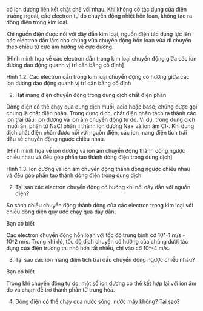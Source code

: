 có ion dương liên kết chặt chẽ với nhau. Khi không có tác dụng của điện trường ngoài, các electron tự do chuyển động nhiệt hỗn loạn, không tạo ra dòng điện trong kim loại.

Khi nguồn điện được nối với dây dẫn kim loại, nguồn điện tác dụng lực lên các electron dẫn làm cho chúng vừa chuyển động hỗn loạn vừa di chuyển theo chiều từ cực âm hướng về cực dương.

[Hình minh họa về các electron dẫn trong kim loại chuyển động giữa các ion dương dao động quanh vị trí cân bằng cố định]

Hình 1.2. Các electron dẫn trong kim loại chuyển động có hướng giữa các ion dương dao động quanh vị trí cân bằng cố định

2. Hạt mang điện chuyển động trong dung dịch chất điện phân

Dòng điện có thể chạy qua dung dịch muối, acid hoặc base; chúng được gọi chung là chất điện phân. Trong dung dịch, chất điện phân tách ra thành các ion trái dấu: ion dương và ion âm chuyển động tự do. Ví dụ, trong dung dịch muối ăn, phân tử NaCl phân li thành ion dương Na+ và ion âm Cl-. Khi dung dịch chất điện phân được nối với nguồn điện, các ion mang điện tích trái dấu sẽ chuyển động ngược chiều nhau.

[Hình minh họa về ion dương và ion âm chuyển động thành dòng ngược chiều nhau và đều góp phần tạo thành dòng điện trong dung dịch]

Hình 1.3. Ion dương và ion âm chuyển động thành dòng ngược chiều nhau và đều góp phần tạo thành dòng điện trong dung dịch

2. Tại sao các electron chuyển động có hướng khi nối dây dẫn với nguồn điện?

So sánh chiều chuyển động thành dòng của các electron trong kim loại với chiều dòng điện quy ước chạy qua dây dẫn.

Bạn có biết

Các electron chuyển động hỗn loạn với tốc độ trung bình cỡ 10^-1 m/s - 10^2 m/s. Trong khi đó, tốc độ dịch chuyển có hướng của chúng dưới tác dụng của điện trường thì nhỏ hơn rất nhiều, chỉ vào cỡ 10^-4 m/s.

3. Tại sao các ion mang điện tích trái dấu chuyển động ngược chiều nhau?

Bạn có biết

Trong khi chuyển động tự do, một số ion dương có thể kết hợp lại với ion âm do va chạm để trở thành phân tử trung hòa.

4. Dòng điện có thể chạy qua nước sông, nước máy không? Tại sao?